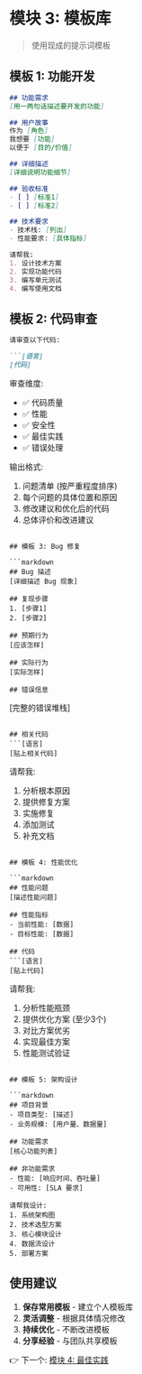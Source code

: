 # 模块 3: 模板库

> 使用现成的提示词模板

## 模板 1: 功能开发

```markdown
## 功能需求
[用一两句话描述要开发的功能]

## 用户故事
作为 [角色]
我想要 [功能]
以便于 [目的/价值]

## 详细描述
[详细说明功能细节]

## 验收标准
- [ ] [标准1]
- [ ] [标准2]

## 技术要求
- 技术栈: [列出]
- 性能要求: [具体指标]

请帮我:
1. 设计技术方案
2. 实现功能代码
3. 编写单元测试
4. 编写使用文档
```

## 模板 2: 代码审查

```markdown
请审查以下代码:

```[语言]
[代码]
```

审查维度:
- ✅ 代码质量
- ✅ 性能
- ✅ 安全性
- ✅ 最佳实践
- ✅ 错误处理

输出格式:
1. 问题清单 (按严重程度排序)
2. 每个问题的具体位置和原因
3. 修改建议和优化后的代码
4. 总体评价和改进建议
```

## 模板 3: Bug 修复

```markdown
## Bug 描述
[详细描述 Bug 现象]

## 复现步骤
1. [步骤1]
2. [步骤2]

## 预期行为
[应该怎样]

## 实际行为
[实际怎样]

## 错误信息
```
[完整的错误堆栈]
```

## 相关代码
```[语言]
[贴上相关代码]
```

请帮我:
1. 分析根本原因
2. 提供修复方案
3. 实施修复
4. 添加测试
5. 补充文档
```

## 模板 4: 性能优化

```markdown
## 性能问题
[描述性能问题]

## 性能指标
- 当前性能: [数据]
- 目标性能: [数据]

## 代码
```[语言]
[贴上代码]
```

请帮我:
1. 分析性能瓶颈
2. 提供优化方案 (至少3个)
3. 对比方案优劣
4. 实现最佳方案
5. 性能测试验证
```

## 模板 5: 架构设计

```markdown
## 项目背景
- 项目类型: [描述]
- 业务规模: [用户量、数据量]

## 功能需求
[核心功能列表]

## 非功能需求
- 性能: [响应时间、吞吐量]
- 可用性: [SLA 要求]

请帮我设计:
1. 系统架构图
2. 技术选型方案
3. 核心模块设计
4. 数据流设计
5. 部署方案
```

## 使用建议

1. **保存常用模板** - 建立个人模板库
2. **灵活调整** - 根据具体情况修改
3. **持续优化** - 不断改进模板
4. **分享经验** - 与团队共享模板

👉 下一个: [模块 4: 最佳实践](./04-最佳实践.md)
